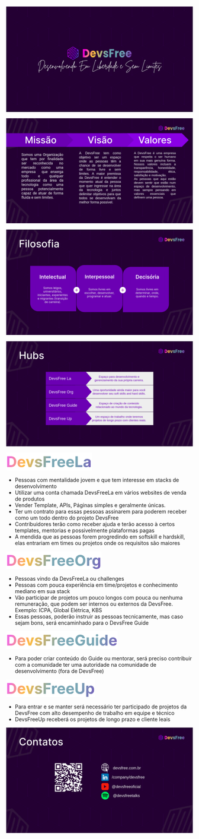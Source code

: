 ![DevsFree](/Assets/Images/repositorios/DEVSFREE-BANNER-ONBOARDING%202023.png)

![DevsFree-Negocio](/Assets/Images/repositorios/DEVSFREE-NEGOCIO-ONBOARDING%202023.png)

![DevsFree](/Assets/Images/repositorios/DEVSFREE-FILOSOFIA-ONBOARDING%202023.png)

![DevsFree-Hubs](/Assets/Images/repositorios/DEVSFREE-HUBS-ONBOARDING%202023.png)

![DevsFreeLa](/Assets/Icons/repositorios/DevsFreeLa40.png)

- Pessoas com mentalidade jovem e que tem interesse em stacks de desenvolvimento
- Utilizar uma conta chamada DevsFreeLa em vários websites de venda de produtos
- Vender Template, APIs, Páginas simples e geralmente únicas.
- Ter um contrato para essas pessoas assinarem para poderem receber como um todo dentro do projeto DevsFree
- Contribuidores terão como receber ajuda e terão acesso à certos templates, mentorias e possivelmente plataformas pagas
- A mendida que as pessoas forem progredindo em softskill e hardskill, elas entrariam em times ou projetos onde os requisitos são maiores

![DevsFreeLa](/Assets/Icons/repositorios/DevsFreeOrg40.png)

- Pessoas vindo da DevsFreeLa ou challenges
- Pessoas com pouca experiência em time/projetos e conhecimento mediano em sua stack
- Vão participar de projetos um pouco longos com pouca ou nenhuma remuneração, que podem ser internos ou externos da DevsFree. Exemplo: ICPA, Global Elétrica, KBS
- Essas pessoas, poderão instruir as pessoas tecnicamente, mas caso sejam bons, será encaminhado para o DevsFree Guide

![DevsFreeLa](/Assets/Icons/repositorios/DevsFreeGuide40.png)

- Para poder criar conteúdo do Guide ou mentorar, será preciso contribuir com a comunidade ter uma autoridade na comunidade de desenvolvimento (fora de DevsFree)

![DevsFreeLa](/Assets/Icons/repositorios/DevsFreeUp40.png)

- Para entrar e se manter será necessário ter participado de projetos da DevsFree com alto desempenho de trabalho em equipe e técnico
- DevsFreeUp receberá os projetos de longo prazo e cliente leais

![DevsFree-Contatos](/Assets/Images/repositorios/DEVSFREE-CONTATOS-ONBOARDING%202023.png)
